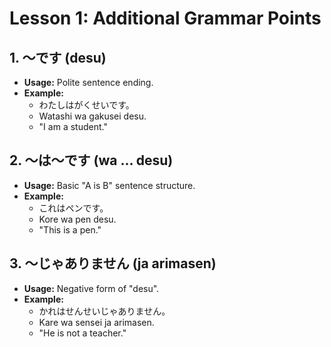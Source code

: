 # Lesson 1: Additional Grammar Points

## 1. ～です (desu)
- **Usage:** Polite sentence ending.
- **Example:**
  - わたしはがくせいです。
  - Watashi wa gakusei desu.
  - "I am a student."

## 2. ～は～です (wa ... desu)
- **Usage:** Basic "A is B" sentence structure.
- **Example:**
  - これはペンです。
  - Kore wa pen desu.
  - "This is a pen."

## 3. ～じゃありません (ja arimasen)
- **Usage:** Negative form of "desu".
- **Example:**
  - かれはせんせいじゃありません。
  - Kare wa sensei ja arimasen.
  - "He is not a teacher."

